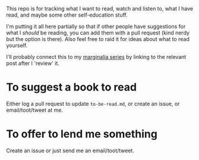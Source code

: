 This repo is for tracking what I want to read, watch and listen to, what I have read, and maybe some other self-education stuff.

I'm putting it all here partially so that if other people have suggestions for what I _should_ be reading, you can add them with a pull request (kind nerdy but the option is there). Also feel free to raid it for ideas about what to read yourself.

I'll probably connect this to my [marginalia series](https://www.hughrundle.net/tag/marginalia/) by linking to the relevant post after I 'review' it.

# To suggest a book to read

Either log a pull request to update `to-be-read.md`, or create an issue, or email/toot/tweet at me.

# To offer to lend me something

Create an issue or just send me an email/toot/tweet.
